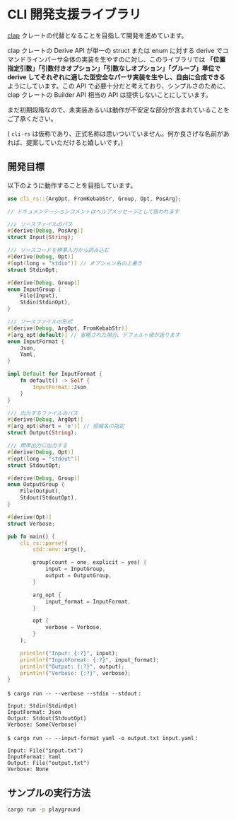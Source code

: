 # CLI 開発支援ライブラリ

[clap](https://crates.io/crates/clap) クレートの代替となることを目指して開発を進めています。

clap クレートの Derive API が単一の struct または enum に対する derive でコマンドラインパーサ全体の実装を生やすのに対し、このライブラリでは **「位置指定引数」「引数付きオプション」「引数なしオプション」「グループ」単位で derive してそれぞれに適した型安全なパーサ実装を生やし、自由に合成できる** ようにしています。この API で必要十分だと考えており、シンプルさのために、clap クレートの Builder API 相当の API は提供しないことにしています。

まだ初期段階なので、未実装あるいは動作が不安定な部分が含まれていることをご了承ください。

( ``cli-rs`` は仮称であり、正式名称は思いついていません。何か良さげな名前があれば、提案していただけると嬉しいです。)

## 開発目標

以下のように動作することを目指しています。

```rust
use cli_rs::{ArgOpt, FromKebabStr, Group, Opt, PosArg};

// ドキュメンテーションコメントはヘルプメッセージとして扱われます

/// ソースファイルのパス
#[derive(Debug, PosArg)]
struct Input(String);

/// ソースコードを標準入力から読み込む
#[derive(Debug, Opt)]
#[opt(long = "stdin")] // オプション名の上書き
struct StdinOpt;

#[derive(Debug, Group)]
enum InputGroup {
    File(Input),
    Stdin(StdinOpt),
}

/// ソースファイルの形式
#[derive(Debug, ArgOpt, FromKebabStr)]
#[arg_opt(default)] // 省略された場合、デフォルト値が返ります
enum InputFormat {
    Json,
    Yaml,
}

impl Default for InputFormat {
    fn default() -> Self {
        InputFormat::Json
    }
}

/// 出力するファイルのパス
#[derive(Debug, ArgOpt)]
#[arg_opt(short = 'o')] // 短縮名の指定
struct Output(String);

/// 標準出力に出力する
#[derive(Debug, Opt)]
#[opt(long = "stdout")]
struct StdoutOpt;

#[derive(Debug, Group)]
enum OutputGroup {
    File(Output),
    Stdout(StdoutOpt),
}

#[derive(Opt)]
struct Verbose;

pub fn main() {
    cli_rs::parse!(
        std::env::args(),

        group(count = one, explicit = yes) {
            input = InputGroup,
            output = OutputGroup,
        }

        arg_opt {
            input_format = InputFormat,
        }

        opt {
            verbose = Verbose,
        }
    );

    println!("Input: {:?}", input);
    println!("InputFormat: {:?}", input_format);
    println!("Output: {:?}", output);
    println!("Verbose: {:?}", verbose);
}
```

`$ cargo run -- --verbose --stdin --stdout` :

```text
Input: Stdin(StdinOpt)
InputFormat: Json
Output: Stdout(StdoutOpt)
Verbose: Some(Verbose)
```

`$ cargo run -- --input-format yaml -o output.txt input.yaml` :

```text
Input: File("input.txt")
InputFormat: Yaml
Output: File("output.txt")
Verbose: None
```

## サンプルの実行方法

```bash
cargo run -p playground
```
